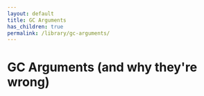 ```yaml
---
layout: default
title: GC Arguments
has_children: true
permalink: /library/gc-arguments/
---
```


# GC Arguments (and why they're wrong)
